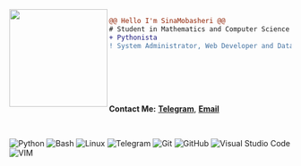<img align="left" height="175" src="https://media.giphy.com/media/WUlplcMpOCEmTGBtBW/giphy.gif"/>

```diff
@@ Hello I'm SinaMobasheri @@
# Student in Mathematics and Computer Science at SRBIAU
+ Pythonista
! System Administrator, Web Developer and Data Scientist
```

<br/>
<br/>
<br/>
<br/>

**Contact Me:**
[**Telegram**](https://t.me/SinaMobasheri/),
[**Email**](mailto:sinamobasheri@outlook.com)

<br/>

![Python](https://img.shields.io/badge/Python-4B8BBE?style=for-the-badge&logo=python&logoColor=white)
![Bash](https://img.shields.io/badge/BASH-293137?style=for-the-badge&logo=gnubash&logoColor=white)
![Linux](https://img.shields.io/badge/Linux-FFD133?style=for-the-badge&logo=linux&logoColor=black)
![Telegram](https://img.shields.io/badge/Telegram-0088cc?style=for-the-badge&logo=telegram&logoColor=white)
![Git](https://img.shields.io/badge/git-f34f29?style=for-the-badge&logo=git&logoColor=white)
![GitHub](https://img.shields.io/badge/github-333333?style=for-the-badge&logo=github&logoColor=white)
![Visual Studio Code](https://img.shields.io/badge/Visual_Studio_Code-0078d7?style=for-the-badge&logo=visual%20studio%20code&logoColor=white)
![VIM](https://img.shields.io/badge/VIM-11AB00?&style=for-the-badge&logo=vim&logoColor=white)
